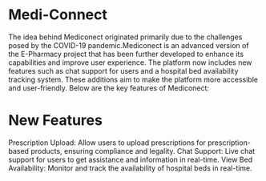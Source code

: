 # Medi-Connect
The idea behind Mediconect originated primarily due to the challenges posed by the COVID-19 pandemic.Mediconect is an advanced version of the E-Pharmacy project that has been further developed to enhance its capabilities and improve user experience. The platform now includes new features such as chat support for users and a hospital bed availability tracking system. These additions aim to make the platform more accessible and user-friendly. Below are the key features of Mediconect:

# New Features 
Prescription Upload: Allow users to upload prescriptions for prescription-based products, ensuring compliance and legality.
Chat Support: Live chat support for users to get assistance and information in real-time.
View Bed Availability: Monitor and track the availability of hospital beds in real-time.



